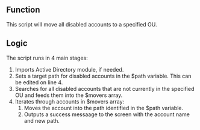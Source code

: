 ## Function

This script will move all disabled accounts to a specified OU.

## Logic

The script runs in 4 main stages:

1. Imports Active Directory module, if needed.
2. Sets a target path for disabled accounts in the $path variable. This can be edited on line 4.
3. Searches for all disabled accounts that are not currently in the specified OU and feeds them into the $movers array.
4. Iterates through accounts in $movers array:
    1. Moves the account into the path identified in the $path variable.
    2. Outputs a success messaage to the screen with the account name and new path.
